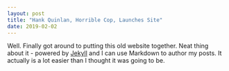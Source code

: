 ```yaml
---
layout: post
title: "Hank Quinlan, Horrible Cop, Launches Site"
date: 2019-02-02
---
```


Well. Finally got around to putting this old website together. Neat thing about it - powered by [Jekyll](http://jekyllrb.com) and I can use Markdown to author my posts. It actually is a lot easier than I thought it was going to be.
